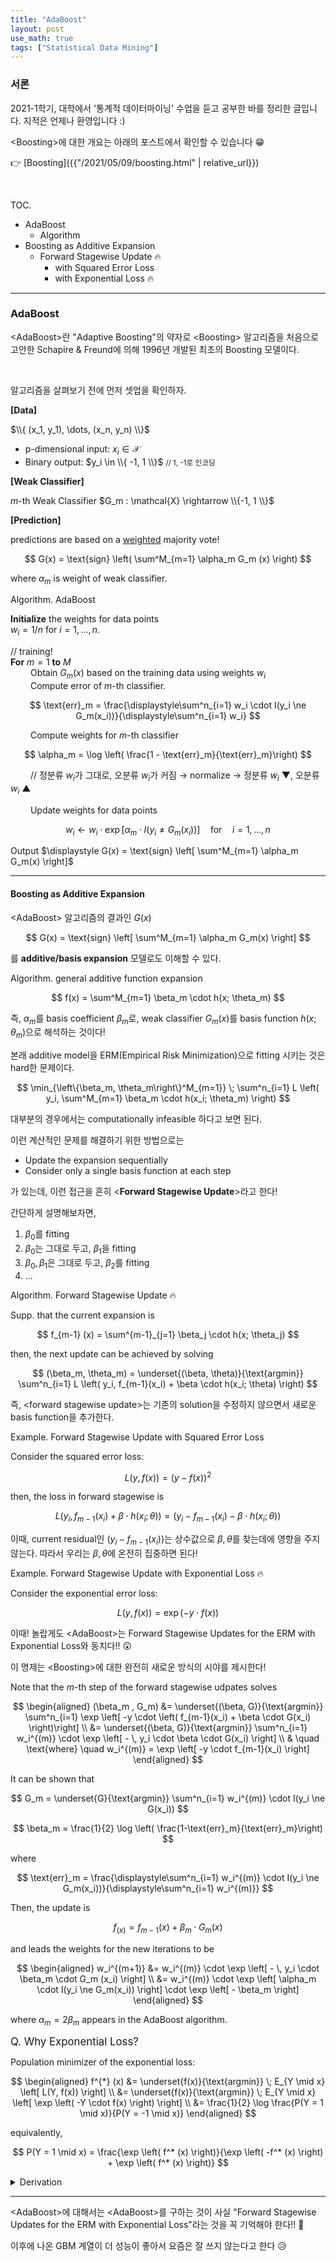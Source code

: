 ```yaml
---
title: "AdaBoost"
layout: post
use_math: true
tags: ["Statistical Data Mining"]
---
```


### 서론
2021-1학기, 대학에서 '통계적 데이터마이닝' 수업을 듣고 공부한 바를 정리한 글입니다. 지적은 언제나 환영입니다 :)

\<Boosting\>에 대한 개요는 아래의 포스트에서 확인할 수 있습니다 😁

👉 [Boosting]({{"/2021/05/09/boosting.html" | relative_url}})

<br>

<span class="statement-title">TOC.</span><br>

- AdaBoost
  - Algorithm
- Boosting as Additive Expansion
  - Forward Stagewise Update 🔥
    - with Squared Error Loss
    - with Exponential Loss 🔥

<hr/>

### AdaBoost

\<AdaBoost\>란 "Adaptive Boosting"의 약자로 \<Boosting\> 알고리즘을 처음으로 고안한 Schapire & Freund에 의해 1996년 개발된 최초의 Boosting 모델이다.

<br/>

알고리즘을 살펴보기 전에 먼저 셋업을 확인하자.

<div class="light-margin" markdown="1">

**[Data]**

$\\{ (x_1, y_1), \dots, (x_n, y_n) \\}$

- p-dimensional input: $x_i \in \mathcal{X}$
- Binary output: $y_i \in \\{ -1, 1 \\}$ <small>// 1, -1로 인코딩</small>

</div>

<div class="light-margin" markdown="1">

**[Weak Classifier]**

$m$-th Weak Classifier $G_m : \mathcal{X} \rightarrow \\{-1, 1 \\}$

</div>

<div class="light-margin" markdown="1">

**[Prediction]**

predictions are based on a <u>weighted</u> majority vote!

$$
G(x) = \text{sign} \left( \sum^M_{m=1} \alpha_m G_m (x) \right)
$$

where $\alpha_m$ is weight of weak classifier.

</div>

<div class="math-statement" markdown="1">

<span class="statement-title">Algorithm.</span> AdaBoost<br>

**Initialize** the weights for data points<br/>
$w_i = 1 / n$ for $i=1, \dots, n$.

<span color="grey">// training!</span><br/>
**For** $m=1$ **to** $M$<br/>
&emsp;&emsp; Obtain $G_m(x)$ based on the training data using weights $w_i$<br/>
&emsp;&emsp; Compute error of $m$-th classifier.

$$
\text{err}_m = \frac{\displaystyle\sum^n_{i=1} w_i \cdot I(y_i \ne G_m(x_i))}{\displaystyle\sum^n_{i=1} w_i}
$$

&emsp;&emsp; Compute weights for $m$-th classifier

$$
\alpha_m = \log \left( \frac{1 - \text{err}_m}{\text{err}_m}\right)
$$

&emsp;&emsp; // 정분류 $w_i$가 그대로, 오분류 $w_i$가 커짐 → normalize → 정분류 $w_i$ ▼, 오분류 $w_i$ ▲

&emsp;&emsp; Update weights for data points

$$
w_i \leftarrow w_i \cdot \exp \left[ \alpha_m \cdot I(y_i \ne G_m(x_i)) \right] \quad \text{for} \quad i=1, \dots, n
$$

Output $\displaystyle G(x) = \text{sign} \left[ \sum^M_{m=1} \alpha_m G_m(x) \right]$

</div>

<hr/>

#### Boosting as Additive Expansion

\<AdaBoost\> 알고리즘의 결과인 $G(x)$

$$
G(x) = \text{sign} \left[ \sum^M_{m=1} \alpha_m G_m(x) \right]
$$

를 **additive/basis expansion** 모델로도 이해할 수 있다.

<div class="statement" markdown="1">

<span class="statement-title">Algorithm.</span> general additive function expansion<br>

$$
f(x) = \sum^M_{m=1} \beta_m \cdot h(x; \theta_m)
$$

</div>

즉, $\alpha_m$를 basis coefficient $\beta_m$로, weak classifier $G_m(x)$를 basis function $h(x; \theta_m)$으로 해석하는 것이다!

본래 additive model을 ERM(Empirical Risk Minimization)으로 fitting 시키는 것은 hard한 문제이다.

$$
\min_{\left\{\beta_m, \theta_m\right\}^M_{m=1}} \; \sum^n_{i=1} L \left( y_i, \sum^M_{m=1} \beta_m \cdot h(x_i; \theta_m) \right)
$$

대부분의 경우에서는 computationally infeasible 하다고 보면 된다.

이런 계산적인 문제를 해결하기 위한 방법으로는

- Update the expansion sequentially
- Consider only a single basis function at each step

가 있는데, 이런 접근을 흔히 \<**Forward Stagewise Update**\>라고 한다!

간단하게 설명해보자면,

1. $\beta_0$를 fitting
2. $\beta_0$는 그대로 두고, $\beta_1$을 fitting
3. $\beta_0, \beta_1$은 그대로 두고, $\beta_2$를 fitting
4. ...

<div class="math-statement" markdown="1">

<span class="statement-title">Algorithm.</span> Forward Stagewise Update 🔥<br>

Supp. that the current expansion is

$$
f_{m-1} (x) = \sum^{m-1}_{j=1} \beta_j \cdot h(x; \theta_j)
$$

then, the next update can be achieved by solving

$$
(\beta_m, \theta_m) = \underset{(\beta, \theta)}{\text{argmin}} \sum^n_{i=1} L \left( y_i, f_{m-1}(x_i) + \beta \cdot h(x_i; \theta) \right)
$$

즉, \<forward stagewise update\>는 기존의 solution을 수정하지 않으면서 새로운 basis function을 추가한다.

</div>

<div class="math-statement" markdown="1">

<span class="statement-title">Example.</span> Forward Stagewise Update with Squared Error Loss<br>

Consider the squared error loss:

$$
L(y, f(x)) = (y - f(x))^2
$$

then, the loss in forward stagewise is

$$
L(y_i, f_{m-1} (x_i) + \beta \cdot h(x_i; \theta)) = \left( y_i -  f_{m-1} (x_i) - \beta \cdot h(x_i; \theta) \right)
$$

이때, current residual인 $(y_i - f_{m-1}(x_i))$는 상수값으로 $\beta, \theta$를 찾는데에 영향을 주지 않는다. 따라서 우리는 $\beta, \theta$에 온전히 집중하면 된다!

</div>

<div class="math-statement" markdown="1">

<span class="statement-title">Example.</span> Forward Stagewise Update with Exponential Loss 🔥<br>

Consider the exponential error loss:

$$
L(y, f(x)) = \exp (-y \cdot f(x))
$$

<div class="light-margin" markdown="1">

이때! 놀랍게도 \<AdaBoost\>는 <span class="half_HL">Forward Stagewise Updates for the ERM with Exponential Loss</span>와 동치다!! 😲

이 명제는 \<Boosting\>에 대한 완전히 새로운 방식의 시야를 제시한다!

</div>

Note that the $m$-th step of the forward stagewise udpates solves

$$
\begin{aligned}
(\beta_m , G_m)
&= \underset{(\beta, G)}{\text{argmin}} \sum^n_{i=1} \exp \left[ -y \cdot \left( f_{m-1}(x_i) + \beta \cdot G(x_i) \right)\right] \\
&= \underset{(\beta, G)}{\text{argmin}} \sum^n_{i=1} w_i^{(m)} \cdot \exp \left[ - \, y_i \cdot \beta  \cdot G(x_i) \right] \\
& \quad \text{where} \quad w_i^{(m)} = \exp \left[ -y \cdot f_{m-1}(x_i) \right]
\end{aligned}
$$

It can be shown that

$$
G_m = \underset{G}{\text{argmin}} \sum^n_{i=1} w_i^{(m)} \cdot I(y_i \ne G(x_i))
$$

$$
\beta_m = \frac{1}{2} \log \left( \frac{1-\text{err}_m}{\text{err}_m}\right)
$$

where

$$
\text{err}_m = \frac{\displaystyle\sum^n_{i=1} w_i^{(m)} \cdot I(y_i \ne G_m(x_i))}{\displaystyle\sum^n_{i=1} w_i^{(m)}}
$$

Then, the update is

$$
f_(x) = f_{m-1}(x) + \beta_m \cdot G_m (x)
$$

and leads the weights for the new iterations to be

$$
\begin{aligned}
w_i^{(m+1)}
&= w_i^{(m)} \cdot \exp \left[ - \, y_i \cdot \beta_m \cdot G_m (x_i) \right] \\
&= w_i^{(m)} \cdot \exp \left[ \alpha_m \cdot I(y_i \ne G_m(x_i)) \right] \cdot \exp \left[ - \beta_m \right] 
\end{aligned}
$$

where $\alpha_m = 2 \beta_m$ appears in the AdaBoost algorithm.

</div>

<div class="statement" markdown="1">

<big>Q. Why Exponential Loss?</big>

Population minimizer of the exponential loss:

$$
\begin{aligned}
f^{*} (x) 
&= \underset{f(x)}{\text{argmin}} \; E_{Y \mid x} \left[ L(Y, f(x)) \right] \\
&= \underset{f(x)}{\text{argmin}} \; E_{Y \mid x} \left[ \exp \left( -Y \cdot f(x) \right) \right] \\
&= \frac{1}{2} \log \frac{P(Y = 1 \mid x)}{P(Y = -1 \mid x)}
\end{aligned}
$$

equivalently,

$$
P(Y = 1 \mid x) = \frac{\exp \left( f^* (x) \right)}{\exp \left( -f^* (x) \right) + \exp \left( f^* (x) \right)}
$$

<details class="math-statement" markdown="1">

<summary>Derivation</summary>

It is true that $P(Y=1 \mid x) = 1 - P(Y=-1 \mid x)$.

$$
\begin{aligned}
f^*(x) 
&= \frac{1}{2} \log \frac{P(Y = 1 \mid x)}{P(Y = -1 \mid x)} \\
\exp \left( 2 \cdot f^* (x) \right) 
&= \frac{P(Y = 1 \mid x)}{P(Y = -1 \mid x)} \\
&= \frac{P(Y = 1 \mid x)}{1 - P(Y=1 \mid x)} \\
\exp \left( 2 \cdot f^* (x) \right) \cdot (1 - P(Y = 1 \mid x))
&= P(Y = 1 \mid x) \\
\exp \left( 2 \cdot f^* (x) \right)
&= P(Y = 1 \mid x) + \exp \left( 2 \cdot f^* (x) \right) \cdot P(Y = 1 \mid x) \\
&= P(Y = 1 \mid x) \cdot \left( 1 - \exp \left( 2 \cdot f^* (x) \right) \right) \\
\frac{\exp \left( 2 \cdot f^* (x) \right)}{1 - \exp \left( 2 \cdot f^* (x) \right)}
&= P(Y = 1 \mid x) \\
\frac{\exp \left( f^* (x) \right)}{\exp \left( -f^* (x) \right) + \exp \left( f^* (x) \right)}
&=
\end{aligned}
$$

$\blacksquare$

</details>




</div>


<hr/>

\<AdaBoost\>에 대해서는 <span class="half_HL">\<AdaBoost\>를 구하는 것이 사실 "Forward Stagewise Updates for the ERM with Exponential Loss"라는 것</span>을 꼭 기억해야 한다!! 😤

이후에 나온 GBM 계열이 더 성능이 좋아서 요즘은 잘 쓰지 않는다고 한다 😥